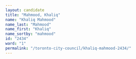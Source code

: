 ```yaml
---
layout: candidate
title: "Mahmood, Khaliq"
name: "Khaliq Mahmood"
name_last: "Mahmood"
name_first: "Khaliq"
name_sortby: "mahmood"
id: "2434"
ward: "1"
permalink: "/toronto-city-council/khaliq-mahmood-2434/"
---
```

